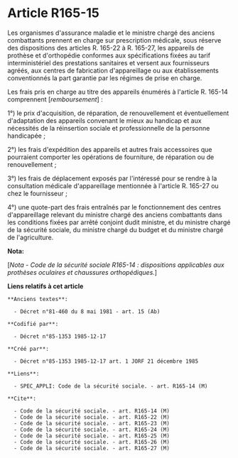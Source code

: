 # Article R165-15

Les organismes d'assurance maladie et le ministre chargé des anciens combattants prennent en charge sur prescription
médicale, sous réserve des dispositions des articles R. 165-22 à R. 165-27, les appareils de prothèse et d'orthopédie
conformes aux spécifications fixées au tarif interministériel des prestations sanitaires et versent aux fournisseurs agréés,
aux centres de fabrication d'appareillage ou aux établissements conventionnés la part garantie par les régimes de prise en
charge. 

Les frais pris en charge au titre des appareils énumérés à l'article R. 165-14 comprennent  [*remboursement*] : 

1°) le prix d'acquisition, de réparation, de renouvellement et éventuellement d'adaptation des appareils convenant le mieux
au handicap et aux nécessités de la réinsertion sociale et professionnelle de la personne handicapée ; 

2°) les frais d'expédition des appareils et autres frais accessoires que pourraient comporter les opérations de fourniture,
de réparation ou de renouvellement ; 

3°) les frais de déplacement exposés par l'intéressé pour se rendre à la consultation médicale d'appareillage mentionnée à
l'article R. 165-27 ou chez le fournisseur ; 

4°) une quote-part des frais entraînés par le fonctionnement des centres d'appareillage relevant du ministre chargé des
anciens combattants dans les conditions fixées par arrêté conjoint dudit ministre, et du ministre chargé de la sécurité
sociale, du ministre chargé du budget et du ministre chargé de l'agriculture.

**Nota:**

[*Nota - Code de la sécurité sociale R165-14 : dispositions applicables aux prothèses oculaires et chaussures
orthopédiques.*]

**Liens relatifs à cet article**

	**Anciens textes**:

	  - Décret n°81-460 du 8 mai 1981 - art. 15 (Ab)

	**Codifié par**:

	  - Décret n°85-1353 1985-12-17

	**Créé par**:

	  - Décret n°85-1353 1985-12-17 art. 1 JORF 21 décembre 1985

	**Liens**:

	  - SPEC_APPLI: Code de la sécurité sociale. - art. R165-14 (M)

	**Cite**:

	  - Code de la sécurité sociale. - art. R165-14 (M)
	  - Code de la sécurité sociale. - art. R165-22 (M)
	  - Code de la sécurité sociale. - art. R165-23 (M)
	  - Code de la sécurité sociale. - art. R165-24 (M)
	  - Code de la sécurité sociale. - art. R165-25 (M)
	  - Code de la sécurité sociale. - art. R165-26 (M)
	  - Code de la sécurité sociale. - art. R165-27 (M)
